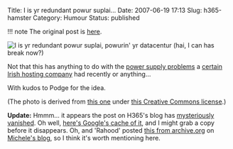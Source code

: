Title: I is yr redundant powur suplai...
Date: 2007-06-19 17:13
Slug: h365-hamster
Category: Humour
Status: published

!!! note
    The original post is [here](https://web.archive.org/web/20080828062852/http://talideon.com/weblog/2007/06/h365-hamster.cfm).

![I is yr redundant powur suplai, powurin' yr datacentur (hai, I can has break now?)]({attach}images/redundant-powur-suplai.jpg)

Not that this has anything to do with the [power supply problems](https://web.archive.org/web/20080828062852/http://hosting365status.com/2007/06/15/power-issues-15th-june-1035am/) a [certain Irish hosting company](https://web.archive.org/web/20080828062852/http://www.hosting365.com/) had recently or anything... 

With kudos to Podge for the idea.

(The photo is derived from [this one](https://web.archive.org/web/20080828062852/http://www.flickr.com/photos/cryztalvisions/453523973/) under [this Creative Commons license](https://web.archive.org/web/20080828062852/http://creativecommons.org/licenses/by-nc-sa/2.0/deed.en_GB).)

**Update:** Hmmm... it appears the post on H365's blog has [mysteriously vanished](https://web.archive.org/web/20080828062852/http://ellybabes.jaiku.com/presence/14270069). Oh well, [here's Google's cache of it](https://web.archive.org/web/20080828062852/http://209.85.129.104/search?q=cache:BUN7lRc-ecEJ:hosting365status.com/2007/06/15/power-issues-15th-june-1035am+http://hosting365status.com/2007/06/15/power-issues-15th-june-1035am/), and I might grab a copy before it disappears. Oh, and 'Rahood' posted [this from archive.org](https://web.archive.org/web/20070617142732/http://hosting365status.com/) on [Michele's blog](https://web.archive.org/web/20080828062852/http://www.mneylon.com/blog/archives/2007/10/12/revisionism-web-20-style/), so I think it's worth mentioning here.
